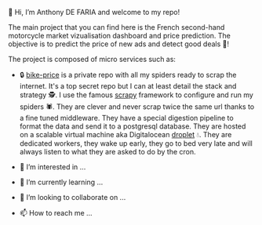 👋 Hi, I’m Anthony DE FARIA and welcome to my repo!

The main project that you can find here is the French second-hand motorcycle market vizualisation dashboard and price prediction.
The objective is to predict the price of new ads and detect good deals 🤑!

The project is composed of micro services such as:
- 🔒 [bike-price](https://github.com/AnthonyDF/bike_price) is a private repo with all my spiders ready to scrap the internet. It's a top secret repo but I can at least detail the stack and strategy 🕵️. I use the famous [scrapy](https://fr.wikipedia.org/wiki/Scrapy) framework to configure and run my spiders 🕷️. They are clever and never scrap twice the same url thanks to a fine tuned middleware. They have a special digestion pipeline to format the data and send it to a postgresql database. They are hosted on a scalable virtual machine aka Digitalocean [droplet](https://www.digitalocean.com/products/droplets) 💧. They are dedicated workers, they wake up early, they go to bed very late and will always listen to what they are asked to do by the cron.

- 👀 I’m interested in ...
- 🌱 I’m currently learning ...
- 💞️ I’m looking to collaborate on ...
- 📫 How to reach me ...

<!---
AnthonyDF/AnthonyDF is a ✨ special ✨ repository because its `README.md` (this file) appears on your GitHub profile.
You can click the Preview link to take a look at your changes.
--->
